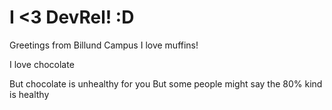 # I <3 DevRel! :D

Greetings from Billund Campus
I love muffins!

I love chocolate

But chocolate is unhealthy for you
But some people might say the 80% kind is healthy
